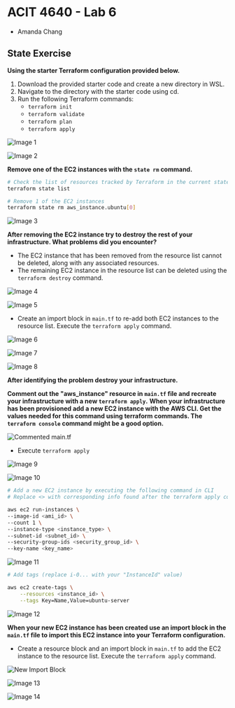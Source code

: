 # ACIT 4640 - Lab 6 

* Amanda Chang 

## State Exercise 

**Using the starter Terraform configuration provided below.**

1. Download the provided starter code and create a new directory in WSL.
2. Navigate to the directory with the starter code using cd.
3. Run the following Terraform commands:
    * `terraform init`
    * `terraform validate`
    * `terraform plan`
    * `terraform apply`

![Image 1](./images/1.png)

![Image 2](./images/2.png)

**Remove one of the EC2 instances with the `state rm` command.**
```sh
# Check the list of resources tracked by Terraform in the current state
terraform state list 

# Remove 1 of the EC2 instances 
terraform state rm aws_instance.ubuntu[0]
```
![Image 3](./images/3.png)

**After removing the EC2 instance try to destroy the rest of your infrastructure. What problems did you encounter?**
* The EC2 instance that has been removed from the resource list cannot be deleted, along with any associated resources.
* The remaining EC2 instance in the resource list can be deleted using the `terraform destroy` command.

![Image 4](./images/4.png)

![Image 5](./images/5.png)

* Create an import block in `main.tf` to re-add both EC2 instances to the resource list. Execute the `terraform apply` command. 

![Image 6](./images/6.png)

![Image 7](./images/7.png)

![Image 8](./images/8.png)

**After identifying the problem destroy your infrastructure.**

**Comment out the "aws_instance" resource in `main.tf` file and recreate your infrastructure with a new `terraform apply`.**
**When your infrastructure has been provisioned add a new EC2 instance with the AWS CLI. Get the values needed for this command using terraform commands. The `terraform console` command might be a good option.**

![Commented main.tf](./images/Commented_maintf.png)


* Execute `terraform apply`

![Image 9](./images/9.png)

![Image 10](./images/10.png)

```sh
# Add a new EC2 instance by executing the following command in CLI 
# Replace <> with corresponding info found after the terraform apply command 

aws ec2 run-instances \
--image-id <ami_id> \
--count 1 \
--instance-type <instance_type> \
--subnet-id <subnet_id> \
--security-group-ids <security_group_id> \
--key-name <key_name>
```

![Image 11](./images/11.png)

```sh
# Add tags (replace i-0... with your "InstanceId" value)

aws ec2 create-tags \
    --resources <instance_id> \
    --tags Key=Name,Value=ubuntu-server
```

![Image 12](./images/12.png)


**When your new EC2 instance has been created use an import block in the `main.tf` file to import this EC2 instance into your Terraform configuration.**

* Create a resource block and an import block in `main.tf` to add the EC2 instance to the resource list. Execute the `terraform apply` command. 

![New Import Block](./images/NewImportBlock.png)

![Image 13](./images/13.png)

![Image 14](./images/14.png)
